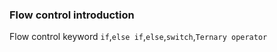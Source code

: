 ### Flow control introduction

Flow control keyword `if`,`else if`,`else`,`switch`,`Ternary operator`
